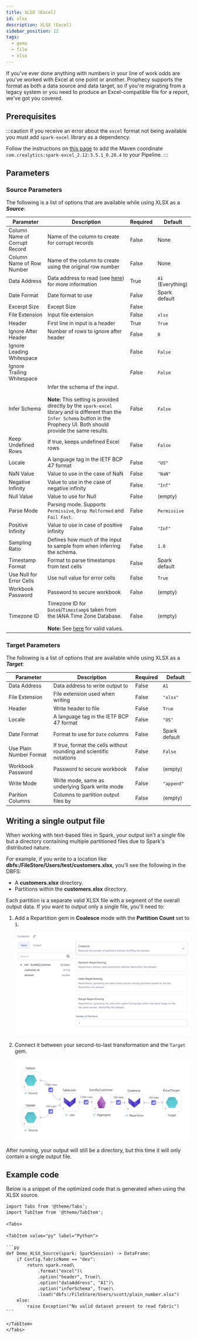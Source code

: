 ```yaml
---
title: XLSX (Excel)
id: xlsx
description: XLSX (Excel)
sidebar_position: 12
tags:
  - gems
  - file
  - xlsx
---
```


If you've ever done anything with numbers in your line of work odds are you've worked with Excel at one point or another. Prophecy supports the format as both a data source and data target, so if you're migrating from a legacy system or you need to produce an Excel-compatible file for a report, we've got you covered.

## Prerequisites

:::caution
If you receive an error about the `excel` format not being available you must add `spark-excel` library as a dependency.

Follow the instructions on [this page](docs/extensibility/dependencies/spark-dependencies.md) to add the Maven coordinate `com.crealytics:spark-excel_2.12:3.5.1_0.20.4` to your Pipeline.
:::

## Parameters

### Source Parameters

The following is a list of options that are available while using XLSX as a **_Source_**:

| Parameter                     | Description                                                                                                                                                                                                                   | Required | Default           |
| ----------------------------- | ----------------------------------------------------------------------------------------------------------------------------------------------------------------------------------------------------------------------------- | -------- | ----------------- |
| Column Name of Corrupt Record | Name of the column to create for corrupt records                                                                                                                                                                              | False    | None              |
| Column Name of Row Number     | Name of the column to create using the original row number                                                                                                                                                                    | False    | None              |
| Data Address                  | Data address to read (see [here](https://github.com/crealytics/spark-excel#data-addresses)) for more information                                                                                                              | True     | `A1` (Everything) |
| Date Format                   | Date format to use                                                                                                                                                                                                            | False    | Spark default     |
| Excerpt Size                  | Except Size                                                                                                                                                                                                                   | False    |                   |
| File Extension                | Input file extension                                                                                                                                                                                                          | False    | `xlsx`            |
| Header                        | First line in input is a header                                                                                                                                                                                               | True     | `True`            |
| Ignore After Header           | Number of rows to ignore after header                                                                                                                                                                                         | False    | `0`               |
| Ignore Leading Whitespace     |                                                                                                                                                                                                                               | False    | `False`           |
| Ignore Trailing Whitespace    |                                                                                                                                                                                                                               | False    | `False`           |
| Infer Schema                  | Infer the schema of the input. <br /><br />**Note:** This setting is provided directly by the `spark-excel` library and is different than the `Infer Schema` button in the Prophecy UI. Both should provide the same results. | False    | `False`           |
| Keep Undefined Rows           | If true, keeps undefined Excel rows                                                                                                                                                                                           | False    | `False`           |
| Locale                        | A language tag in the IETF BCP 47 format                                                                                                                                                                                      | False    | `"US"`            |
| NaN Value                     | Value to use in the case of NaN                                                                                                                                                                                               | False    | `"NaN"`           |
| Negative Infinity             | Value to use in the case of negative infinity                                                                                                                                                                                 | False    | `"Inf"`           |
| Null Value                    | Value to use for Null                                                                                                                                                                                                         | False    | (empty)           |
| Parse Mode                    | Parsing mode. Supports `Permissive`, `Drop Malformed` and `Fail Fast`.                                                                                                                                                        | False    | `Permissive`      |
| Positive Infinity             | Value to use in case of positive infinity                                                                                                                                                                                     | False    | `"Inf"`           |
| Sampling Ratio                | Defines how much of the input to sample from when inferring the schema.                                                                                                                                                       | False    | `1.0`             |
| Timestamp Format              | Format to parse timestamps from text cells                                                                                                                                                                                    | False    | Spark default     |
| Use Null for Error Cells      | Use null value for error cells                                                                                                                                                                                                | False    | `True`            |
| Workbook Password             | Password to secure workbook                                                                                                                                                                                                   | False    | (empty)           |
| Timezone ID                   | Timezone ID for `Date`s/`Timestamp`s taken from the IANA Time Zone Database.<br /><br /> **Note:** See [here](https://docs.oracle.com/javase/8/docs/api/java/time/ZoneId.html) for valid values.                              | False    | (empty)           |

### Target Parameters

The following is a list of options that are available while using XLSX as a **_Target_**:

| Parameter               | Description                                                         | Required | Default       |
| ----------------------- | ------------------------------------------------------------------- | -------- | ------------- |
| Data Address            | Data address to write output to                                     | False    | `A1`          |
| File Extension          | File extension used when writing                                    | False    | `"xlsx"`      |
| Header                  | Write header to file                                                | False    | `True`        |
| Locale                  | A language tag in the IETF BCP 47 format                            | False    | `"US"`        |
| Date Format             | Format to use for `Date` columns                                    | False    | Spark default |
| Use Plain Number Format | If true, format the cells without rounding and scientific notations | False    | `False`       |
| Workbook Password       | Password to secure workbook                                         | False    | (empty)       |
| Write Mode              | Write mode, same as underlying Spark write mode                     | False    | `"append"`    |
| Parition Columns        | Columns to partition output files by                                | False    | (empty)       |

## Writing a single output file

When working with text-based files in Spark, your output isn't a single file but a directory containing multiple partitioned files due to Spark's distributed nature.

For example, if you write to a location like **dbfs:/FileStore/Users/test/customers.xlsx**, you'll see the following in the DBFS:

- A **customers.xlsx** directory.
- Partitions within the **customers.xlsx** directory.

Each partition is a separate valid XLSX file with a segment of the overall output data. If you want to output only a single file, you'll need to:

1. Add a Repartition gem in **Coalesce** mode with the **Partition Count** set to `1`.

   ![Coalesce using Repartition](img/xlsx_tgt_5.5.png)

2. Connect it between your second-to-last transformation and the `Target` gem.

   ![Attach coalesce before desired target](img/xlsx_tgt_6.png)

After running, your output will still be a directory, but this time it will only contain a single output file.

## Example code

Below is a snippet of the optimized code that is generated when using the XLSX source.

````mdx-code-block
import Tabs from '@theme/Tabs';
import TabItem from '@theme/TabItem';

<Tabs>

<TabItem value="py" label="Python">

```py
def Demo_XLSX_Source(spark: SparkSession) -> DataFrame:
    if Config.fabricName == "dev":
        return spark.read\
            .format("excel")\
            .option("header", True)\
            .option("dataAddress", "A1")\
            .option("inferSchema", True)\
            .load("dbfs:/FileStore/Users/scott/plain_number.xlsx")
    else:
        raise Exception("No valid dataset present to read fabric")
```

</TabItem>
</Tabs>

````

